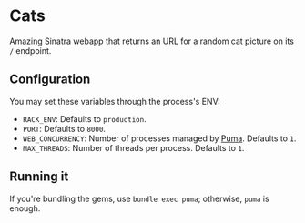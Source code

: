 # Cats

Amazing Sinatra webapp that returns an URL for a random cat picture on its `/` endpoint.

## Configuration

You may set these variables through the process's ENV:

- `RACK_ENV`: Defaults to `production`.
- `PORT`: Defaults to `8000`.
- `WEB_CONCURRENCY`: Number of processes managed by [Puma](http://puma.io/).
Defaults to `1`.
- `MAX_THREADS`: Number of threads per process. Defaults to `1`.

## Running it

If you're bundling the gems, use `bundle exec puma`; otherwise, `puma` is enough.
